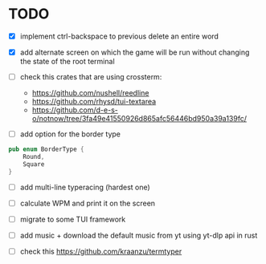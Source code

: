 

# TODO

- [x] implement ctrl-backspace to previous delete an entire word
- [x] add alternate screen on which the game will be run without changing the state of the root terminal
- [ ] check this crates that are using crossterm:
    - https://github.com/nushell/reedline
    - https://github.com/rhysd/tui-textarea
    - https://github.com/d-e-s-o/notnow/tree/3fa49e41550926d865afc56446bd950a39a139fc/

- [ ] add option for the border type
```rs
pub enum BorderType {
    Round,
    Square
}
```
- [ ] add multi-line typeracing (hardest one)
- [ ] calculate WPM and print it on the screen
- [ ] migrate to some TUI framework
- [ ] add music + download the default music from yt using yt-dlp api in rust
- [ ] check this https://github.com/kraanzu/termtyper

